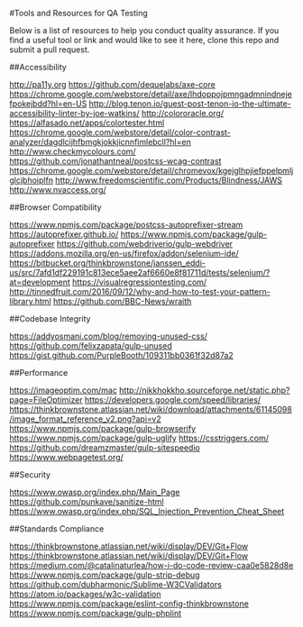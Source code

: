 #Tools and Resources for QA Testing

Below is a list of resources to help you conduct quality assurance. If you find a useful tool or link and would like to see it here, clone this repo and submit a pull request.

##Accessibility

http://pa11y.org
https://github.com/dequelabs/axe-core
https://chrome.google.com/webstore/detail/axe/lhdoppojpmngadmnindnejefpokejbdd?hl=en-US
http://blog.tenon.io/guest-post-tenon-io-the-ultimate-accessibility-linter-by-joe-watkins/
http://colororacle.org/
https://alfasado.net/apps/colortester.html
https://chrome.google.com/webstore/detail/color-contrast-analyzer/dagdlcijhfbmgkjokkjicnnfimlebcll?hl=en
http://www.checkmycolours.com/
https://github.com/jonathantneal/postcss-wcag-contrast
https://chrome.google.com/webstore/detail/chromevox/kgejglhpjiefppelpmljglcjbhoiplfn
http://www.freedomscientific.com/Products/Blindness/JAWS
http://www.nvaccess.org/

##Browser Compatibility

https://www.npmjs.com/package/postcss-autoprefixer-stream
https://autoprefixer.github.io/
https://www.npmjs.com/package/gulp-autoprefixer
https://github.com/webdriverio/gulp-webdriver
https://addons.mozilla.org/en-us/firefox/addon/selenium-ide/
https://bitbucket.org/thinkbrownstone/janssen_eddi-us/src/7afd1df229191c813ece5aee2af6660e8f81711d/tests/selenium/?at=development
https://visualregressiontesting.com/
http://tinnedfruit.com/2016/09/12/why-and-how-to-test-your-pattern-library.html
https://github.com/BBC-News/wraith

##Codebase Integrity

https://addyosmani.com/blog/removing-unused-css/
https://github.com/felixzapata/gulp-unused
https://gist.github.com/PurpleBooth/109311bb0361f32d87a2

##Performance

https://imageoptim.com/mac
http://nikkhokkho.sourceforge.net/static.php?page=FileOptimizer
https://developers.google.com/speed/libraries/
https://thinkbrownstone.atlassian.net/wiki/download/attachments/61145098/image_format_reference_v2.png?api=v2
https://www.npmjs.com/package/gulp-browserify
https://www.npmjs.com/package/gulp-uglify
https://csstriggers.com/
https://github.com/dreamzmaster/gulp-sitespeedio
https://www.webpagetest.org/

##Security

https://www.owasp.org/index.php/Main_Page
https://github.com/punkave/sanitize-html
https://www.owasp.org/index.php/SQL_Injection_Prevention_Cheat_Sheet

##Standards Compliance

https://thinkbrownstone.atlassian.net/wiki/display/DEV/Git+Flow
https://thinkbrownstone.atlassian.net/wiki/display/DEV/Git+Flow
https://medium.com/@catalinaturlea/how-i-do-code-review-caa0e5828d8e
https://www.npmjs.com/package/gulp-strip-debug
https://github.com/dubharmonic/Sublime-W3CValidators
https://atom.io/packages/w3c-validation
https://www.npmjs.com/package/eslint-config-thinkbrownstone
https://www.npmjs.com/package/gulp-phplint